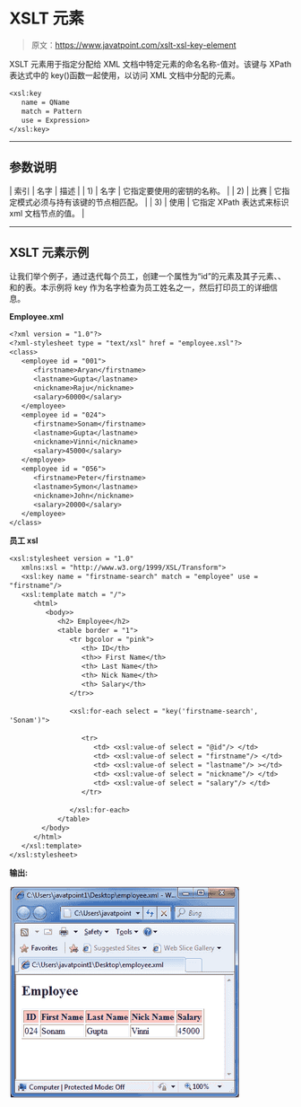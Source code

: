 # XSLT <key>元素</key>

> 原文：<https://www.javatpoint.com/xslt-xsl-key-element>

XSLT <key>元素用于指定分配给 XML 文档中特定元素的命名名称-值对。该键与 XPath 表达式中的 key()函数一起使用，以访问 XML 文档中分配的元素。</key>

```
<xsl:key 
   name = QName 
   match = Pattern 
   use = Expression> 
</xsl:key>

```

* * *

## 参数说明

| 索引 | 名字 | 描述 |
| 1) | 名字 | 它指定要使用的密钥的名称。 |
| 2) | 比赛 | 它指定模式必须与持有该键的节点相匹配。 |
| 3) | 使用 | 它指定 XPath 表达式来标识 xml 文档节点的值。 |

* * *

## XSLT <key>元素示例</key>

让我们举个例子，通过迭代每个员工，创建一个属性为“id”的<employee>元素及其子元素<firstname>、<lastname>、<nickname>和<salary>的表。本示例将 key 作为名字检查为员工姓名之一，然后打印员工的详细信息。</salary></nickname></lastname></firstname></employee>

**Employee.xml**

```
<?xml version = "1.0"?>
<?xml-stylesheet type = "text/xsl" href = "employee.xsl"?>
<class> 
   <employee id = "001">
      <firstname>Aryan</firstname> 
      <lastname>Gupta</lastname> 
      <nickname>Raju</nickname> 
      <salary>60000</salary>
   </employee> 
   <employee id = "024"> 
      <firstname>Sonam</firstname> 
      <lastname>Gupta</lastname> 
      <nickname>Vinni</nickname> 
      <salary>45000</salary>
   </employee> 
   <employee id = "056"> 
      <firstname>Peter</firstname> 
      <lastname>Symon</lastname> 
      <nickname>John</nickname> 
      <salary>20000</salary> 
   </employee> 
</class>

```

**员工 xsl**

```
<xsl:stylesheet version = "1.0" 
   xmlns:xsl = "http://www.w3.org/1999/XSL/Transform"> 
   <xsl:key name = "firstname-search" match = "employee" use = "firstname"/>  
   <xsl:template match = "/">  
      <html>  
         <body>>  
            <h2> Employee</h2>  
            <table border = "1">  
               <tr bgcolor = "pink">  
                  <th> ID</th> 
                  <th>> First Name</th> 
                  <th> Last Name</th>  
                  <th> Nick Name</th>  
                  <th> Salary</th>  
               </tr>>  

               <xsl:for-each select = "key('firstname-search', 'Sonam')">  

                  <tr> 
                     <td> <xsl:value-of select = "@id"/> </td>  
                     <td> <xsl:value-of select = "firstname"/> </td>  
                     <td> <xsl:value-of select = "lastname"/> ></td>  
                     <td> <xsl:value-of select = "nickname"/> </td>  
                     <td> <xsl:value-of select = "salary"/> </td>  
                  </tr>  

               </xsl:for-each>  
            </table>  
        </body>  
      </html>  
   </xsl:template>   
</xsl:stylesheet> 

```

**输出:**

![XSLT Xsl key element 1](img/f43fc3811504dc04381535db4b322165.png)